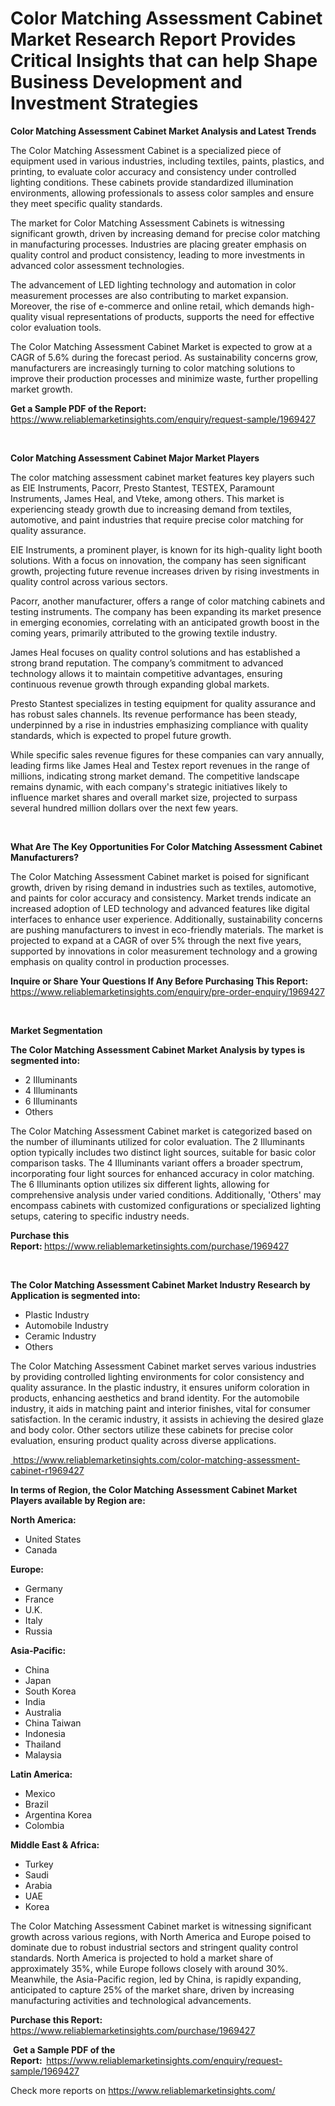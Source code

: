 <p><h1>Color Matching Assessment Cabinet Market Research Report Provides Critical Insights that can help Shape Business Development and Investment Strategies</h1></p><p><strong>Color Matching Assessment Cabinet Market Analysis and Latest Trends</strong></p>
<p><p>The Color Matching Assessment Cabinet is a specialized piece of equipment used in various industries, including textiles, paints, plastics, and printing, to evaluate color accuracy and consistency under controlled lighting conditions. These cabinets provide standardized illumination environments, allowing professionals to assess color samples and ensure they meet specific quality standards. </p><p>The market for Color Matching Assessment Cabinets is witnessing significant growth, driven by increasing demand for precise color matching in manufacturing processes. Industries are placing greater emphasis on quality control and product consistency, leading to more investments in advanced color assessment technologies.</p><p>The advancement of LED lighting technology and automation in color measurement processes are also contributing to market expansion. Moreover, the rise of e-commerce and online retail, which demands high-quality visual representations of products, supports the need for effective color evaluation tools.</p><p>The Color Matching Assessment Cabinet Market is expected to grow at a CAGR of 5.6% during the forecast period. As sustainability concerns grow, manufacturers are increasingly turning to color matching solutions to improve their production processes and minimize waste, further propelling market growth.</p></p>
<p><strong>Get a Sample PDF of the Report:&nbsp;</strong> <a href="https://www.reliablemarketinsights.com/enquiry/request-sample/1969427?utm_campaign=2214&utm_medium=2&utm_source=Github&utm_content=ia&utm_term=02032025&utm_id=color-matching-assessment-cabinet">https://www.reliablemarketinsights.com/enquiry/request-sample/1969427</a></p>
<p>&nbsp;</p>
<p><strong>Color Matching Assessment Cabinet Major Market Players</strong></p>
<p><p>The color matching assessment cabinet market features key players such as EIE Instruments, Pacorr, Presto Stantest, TESTEX, Paramount Instruments, James Heal, and Vteke, among others. This market is experiencing steady growth due to increasing demand from textiles, automotive, and paint industries that require precise color matching for quality assurance.</p><p>EIE Instruments, a prominent player, is known for its high-quality light booth solutions. With a focus on innovation, the company has seen significant growth, projecting future revenue increases driven by rising investments in quality control across various sectors.</p><p>Pacorr, another manufacturer, offers a range of color matching cabinets and testing instruments. The company has been expanding its market presence in emerging economies, correlating with an anticipated growth boost in the coming years, primarily attributed to the growing textile industry.</p><p>James Heal focuses on quality control solutions and has established a strong brand reputation. The company’s commitment to advanced technology allows it to maintain competitive advantages, ensuring continuous revenue growth through expanding global markets.</p><p>Presto Stantest specializes in testing equipment for quality assurance and has robust sales channels. Its revenue performance has been steady, underpinned by a rise in industries emphasizing compliance with quality standards, which is expected to propel future growth.</p><p>While specific sales revenue figures for these companies can vary annually, leading firms like James Heal and Testex report revenues in the range of millions, indicating strong market demand. The competitive landscape remains dynamic, with each company's strategic initiatives likely to influence market shares and overall market size, projected to surpass several hundred million dollars over the next few years.</p></p>
<p>&nbsp;</p>
<p><strong>What Are The Key Opportunities For Color Matching Assessment Cabinet Manufacturers?</strong></p>
<p><p>The Color Matching Assessment Cabinet market is poised for significant growth, driven by rising demand in industries such as textiles, automotive, and paints for color accuracy and consistency. Market trends indicate an increased adoption of LED technology and advanced features like digital interfaces to enhance user experience. Additionally, sustainability concerns are pushing manufacturers to invest in eco-friendly materials. The market is projected to expand at a CAGR of over 5% through the next five years, supported by innovations in color measurement technology and a growing emphasis on quality control in production processes.</p></p>
<p><strong>Inquire or Share Your Questions If Any Before Purchasing This Report:</strong> <a href="https://www.reliablemarketinsights.com/enquiry/pre-order-enquiry/1969427?utm_campaign=2214&utm_medium=2&utm_source=Github&utm_content=ia&utm_term=02032025&utm_id=color-matching-assessment-cabinet">https://www.reliablemarketinsights.com/enquiry/pre-order-enquiry/1969427</a></p>
<p>&nbsp;</p>
<p><strong>Market Segmentation</strong></p>
<p><strong>The Color Matching Assessment Cabinet Market Analysis by types is segmented into:</strong></p>
<p><ul><li>2 Illuminants</li><li>4 Illuminants</li><li>6 Illuminants</li><li>Others</li></ul></p>
<p><p>The Color Matching Assessment Cabinet market is categorized based on the number of illuminants utilized for color evaluation. The 2 Illuminants option typically includes two distinct light sources, suitable for basic color comparison tasks. The 4 Illuminants variant offers a broader spectrum, incorporating four light sources for enhanced accuracy in color matching. The 6 Illuminants option utilizes six different lights, allowing for comprehensive analysis under varied conditions. Additionally, 'Others' may encompass cabinets with customized configurations or specialized lighting setups, catering to specific industry needs.</p></p>
<p><strong>Purchase this Report:&nbsp;</strong><a href="https://www.reliablemarketinsights.com/purchase/1969427?utm_campaign=2214&utm_medium=2&utm_source=Github&utm_content=ia&utm_term=02032025&utm_id=color-matching-assessment-cabinet">https://www.reliablemarketinsights.com/purchase/1969427</a></p>
<p>&nbsp;</p>
<p><strong>The Color Matching Assessment Cabinet Market Industry Research by Application is segmented into:</strong></p>
<p><ul><li>Plastic Industry</li><li>Automobile Industry</li><li>Ceramic Industry</li><li>Others</li></ul></p>
<p><p>The Color Matching Assessment Cabinet market serves various industries by providing controlled lighting environments for color consistency and quality assurance. In the plastic industry, it ensures uniform coloration in products, enhancing aesthetics and brand identity. For the automobile industry, it aids in matching paint and interior finishes, vital for consumer satisfaction. In the ceramic industry, it assists in achieving the desired glaze and body color. Other sectors utilize these cabinets for precise color evaluation, ensuring product quality across diverse applications.</p></p>
<p><a href="https://www.reliablemarketinsights.com/color-matching-assessment-cabinet-r1969427?utm_campaign=2214&utm_medium=2&utm_source=Github&utm_content=ia&utm_term=02032025&utm_id=color-matching-assessment-cabinet">&nbsp;https://www.reliablemarketinsights.com/color-matching-assessment-cabinet-r1969427</a></p>
<p><strong>In terms of Region, the Color Matching Assessment Cabinet Market Players available by Region are:</strong></p>
<p>
    <p> <strong> North America: </strong>
        <ul>
            <li>United States</li>
            <li>Canada</li>
        </ul>
        </p> 
    <p> <strong> Europe: </strong>
        <ul>
            <li>Germany</li>
            <li>France</li>
            <li>U.K.</li>
            <li>Italy</li>
            <li>Russia</li>
        </ul>
        </p> 
    <p> <strong> Asia-Pacific: </strong>
        <ul>
            <li>China</li>
            <li>Japan</li>
            <li>South Korea</li>
            <li>India</li>
            <li>Australia</li>
            <li>China Taiwan</li>
            <li>Indonesia</li>
            <li>Thailand</li>
            <li>Malaysia</li>
        </ul>
        </p> 
    <p> <strong> Latin America: </strong>
        <ul>
            <li>Mexico</li>
            <li>Brazil</li>
            <li>Argentina Korea</li>
            <li>Colombia</li>
        </ul>
        </p> 
    <p> <strong> Middle East & Africa: </strong>
        <ul>
            <li>Turkey</li>
            <li>Saudi</li>
            <li>Arabia</li>
            <li>UAE</li>
            <li>Korea</li>
        </ul>
    </p>
    </p>
<p><p>The Color Matching Assessment Cabinet market is witnessing significant growth across various regions, with North America and Europe poised to dominate due to robust industrial sectors and stringent quality control standards. North America is projected to hold a market share of approximately 35%, while Europe follows closely with around 30%. Meanwhile, the Asia-Pacific region, led by China, is rapidly expanding, anticipated to capture 25% of the market share, driven by increasing manufacturing activities and technological advancements.</p></p>
<p><strong>Purchase this Report: </strong><a href="https://www.reliablemarketinsights.com/purchase/1969427?utm_campaign=2214&utm_medium=2&utm_source=Github&utm_content=ia&utm_term=02032025&utm_id=color-matching-assessment-cabinet">https://www.reliablemarketinsights.com/purchase/1969427</a></p>
<p>&nbsp;<strong>Get a Sample PDF of the Report:&nbsp;&nbsp;</strong><a href="https://www.reliablemarketinsights.com/enquiry/request-sample/1969427?utm_campaign=2214&utm_medium=2&utm_source=Github&utm_content=ia&utm_term=02032025&utm_id=color-matching-assessment-cabinet">https://www.reliablemarketinsights.com/enquiry/request-sample/1969427</a></p>
<p><strong></strong></p>
<p>Check more reports on <a href="https://www.reliablemarketinsights.com/?utm_campaign=2214&utm_medium=2&utm_source=Github&utm_content=ia&utm_term=02032025&utm_id=color-matching-assessment-cabinet">https://www.reliablemarketinsights.com/</a></p>